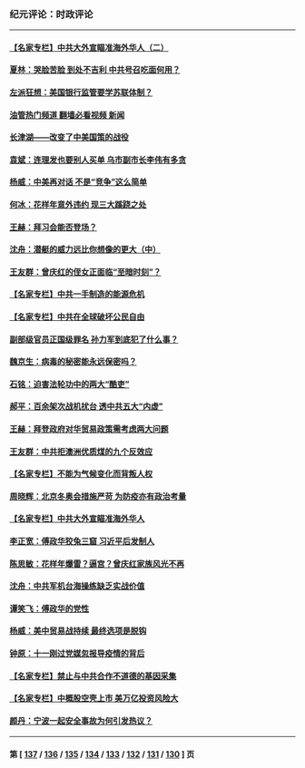 ### 纪元评论：时政评论
---
#### [【名家专栏】中共大外宣瞄准海外华人（二）](../../pages/nsc1025/n13288379.md?10080330) 
#### [夏林：哭脸苦脸 到处不吉利 中共号召吃面何用？](../../pages/nsc1025/n13288728.md?10080330) 
#### [左派狂想：美国银行监管要学苏联体制？](../../pages/nsc1025/n13288586.md?10080330) 
#### [油管热门频道 翻墙必看视频 新闻](ok?10080330)
#### [长津湖——改变了中美国策的战役](../../pages/nsc1025/n13286429.md?10080330) 
#### [袁斌：连理发也要别人买单 乌市副市长李伟有多贪](../../pages/nsc1025/n13287586.md?10080330) 
#### [杨威：中美再对话 不是“竞争”这么简单](../../pages/nsc1025/n13287188.md?10080330) 
#### [何冰：花样年意外违约 现三大蹊跷之处](../../pages/nsc1025/n13286737.md?10080330) 
#### [王赫：拜习会能否登场？](../../pages/nsc1025/n13286332.md?10080330) 
#### [沈舟：潜艇的威力远比你想像的更大（中）](../../pages/nsc1025/n13286186.md?10080330) 
#### [王友群：曾庆红的侄女正面临“至暗时刻”？](../../pages/nsc1025/n13286488.md?10080330) 
#### [【名家专栏】中共一手制造的能源危机](../../pages/nsc1025/n13285688.md?10080330) 
#### [【名家专栏】中共在全球破坏公民自由](../../pages/nsc1025/n13285699.md?10080330) 
#### [副部级官员正国级罪名 孙力军到底犯了什么事？](../../pages/nsc1025/n13284906.md?10080330) 
#### [魏京生：病毒的秘密能永远保密吗？](../../pages/nsc1025/n13284832.md?10080330) 
#### [石铭：迫害法轮功中的两大“酷吏”](../../pages/nsc1025/n13284739.md?10080330) 
#### [郝平：百余架次战机扰台 透中共五大“内虚”](../../pages/nsc1025/n13284076.md?10080330) 
#### [王赫：拜登政府对华贸易政策需考虑两大问题](../../pages/nsc1025/n13283797.md?10080330) 
#### [王友群：中共拒澳洲优质煤的九个反效应](../../pages/nsc1025/n13283842.md?10080330) 
#### [【名家专栏】不能为气候变化而背叛人权](../../pages/nsc1025/n13280640.md?10080330) 
#### [周晓辉：北京冬奥会措施严苛 为防疫亦有政治考量](../../pages/nsc1025/n13283655.md?10080330) 
#### [【名家专栏】中共大外宣瞄准海外华人](../../pages/nsc1025/n13283267.md?10080330) 
#### [李正宽：傅政华狡兔三窟 习近平后发制人](../../pages/nsc1025/n13282796.md?10080330) 
#### [陈思敏：花样年爆雷？逼宫？曾庆红家族风光不再](../../pages/nsc1025/n13282814.md?10080330) 
#### [沈舟：中共军机台海操练缺乏实战价值](../../pages/nsc1025/n13282330.md?10080330) 
#### [谭笑飞：傅政华的党性](../../pages/nsc1025/n13281066.md?10080330) 
#### [杨威：美中贸易战持续 最终选项是脱钩](../../pages/nsc1025/n13281686.md?10080330) 
#### [钟原：十一刚过党媒忽报导疫情的背后](../../pages/nsc1025/n13281211.md?10080330) 
#### [【名家专栏】禁止与中共合作不道德的基因采集](../../pages/nsc1025/n13280655.md?10080330) 
#### [【名家专栏】中概股空壳上市 美万亿投资风险大](../../pages/nsc1025/n13278209.md?10080330) 
#### [颜丹：宁波一起安全事故为何引发热议？](../../pages/nsc1025/n13281076.md?10080330) 

---
#### 第 [ [137](./137.md?10080330) / [136](./136.md?10080330) / [135](./135.md?10080330) / [134](./134.md?10080330) / [133](./133.md?10080330) / [132](./132.md?10080330) / [131](./131.md?10080330) / [130](./130.md?10080330) ] 页
